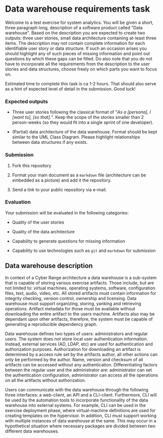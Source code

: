 # Data warehouse requirements task

Welcome to a test exercise for system analytics. You will be given a short, three paragraph long, description of a software product called "Data warehouse". Based on the description you are expected to create two outputs: three user stories, small data architecture containing at-least three items. The description may not contain complete information for each identifiable user story or data structure. If such an occasion arises you should highlight any of such pieces of missing information and point out questions by which these gaps can be filled. Do also note that you do not have to incorporate all the requirements from the description to the user stories and data structures, choose freely on which parts you want to focus on. 

Estimated time to complete this task is ca 1-2 hours. That should also serve as a hint of expected level of detail in the submission. Good luck!

### Expected outputs

- Three user stories following the classical format of "*As a [persona], I [want to], [so that].*". Keep the scope of the stories smaller than 2 person-weeks (so they would fit into a single sprint of one developer).

- (Partial) data architecture of the data warehouse. Format should be kept similar to the UML Class Diagram. Please highlight relationships between data structures if any exists.  

### Submission

1. Fork this repository

2. Format your main document as a `markdown` file (architecture can be embedded as a picture) and add it the repository.

3. Send a link to your public repository via e-mail.

### Evaluation

Your submission will be evaluated in the following categories:

- Quality of the user stories

- Quality of the data architecture

- Capability to generate questions for missing information

- Capability to use technologies such as `git` and `markdown` for submission

## Data warehouse description

In context of  a Cyber Range architecture a data warehouse is a sub-system that is capable of storing various exercise artifacts. Those include, but are not limited to: virtual machines, operating systems,
software, configuration files, text, audio, video, etc. All stored artifacts must contain information for integrity checking, version control, ownership and licensing. Data warehouse must support organizing, storing, yanking and retrieving operations. Artifact metadata for those must be available without downloading the entire artifact to the users machine. Artifacts also may be dependant upon other artifacts, therefore, the system must be capable of generating a reproducible dependency graph.

Data warehouse defines two types of users: administrators and regular users. The system does not store local user authentication information. Instead, external services (AD, LDAP, etc) are used for authentication and authorization purposes. Authorization for downloading an artifact is determined by a access rule set by the artifacts author, all other actions can only be performed by the author. Name, version and checksum of all artifacts can be accessed without any authentication. Differentiating factors between the regular user and the administrator are: administrator can set the authentication configuration, administrator can access all the operations on all the artifacts without authorization. 

Users can communicate with the data warehouse through the following three interfaces: a web-client, an API and a CLI-client. Furthermore, CLI will be used by the automation tools to incorporate functionality of the data warehouse into external systems. For example, CLI can be used in the exercise deployment phase, where virtual-machine definitions are used for creating templates on the hypervisor. In addition, CLI must support working with multiple instances of data warehouse at the same. This may occur in a hypothetical situation where necessary packages are divided between two different data warehouses. 
